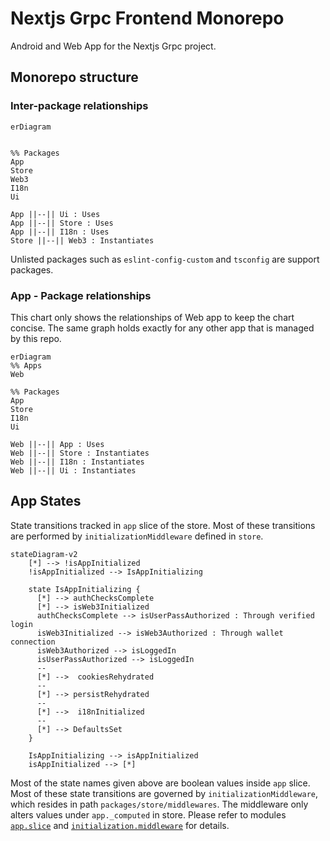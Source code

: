 # Nextjs Grpc Frontend Monorepo

Android and Web App for the Nextjs Grpc project.

## Monorepo structure

### Inter-package relationships

```mermaid
erDiagram


%% Packages
App
Store
Web3
I18n
Ui

App ||--|| Ui : Uses
App ||--|| Store : Uses
App ||--|| I18n : Uses
Store ||--|| Web3 : Instantiates

```

Unlisted packages such as `eslint-config-custom` and `tsconfig` are support packages.

### App - Package relationships

This chart only shows the relationships of Web app to keep the chart concise. The same graph holds exactly for any other app that is managed by this repo.

```mermaid
erDiagram
%% Apps
Web

%% Packages
App
Store
I18n
Ui

Web ||--|| App : Uses
Web ||--|| Store : Instantiates
Web ||--|| I18n : Instantiates
Web ||--|| Ui : Instantiates

```

## App States

State transitions tracked in `app` slice of the store. Most of these transitions are performed by `initializationMiddleware` defined in `store`.

```mermaid
stateDiagram-v2
    [*] --> !isAppInitialized
    !isAppInitialized --> IsAppInitializing

    state IsAppInitializing {
      [*] --> authChecksComplete
      [*] --> isWeb3Initialized
      authChecksComplete --> isUserPassAuthorized : Through verified login
      isWeb3Initialized --> isWeb3Authorized : Through wallet connection
      isWeb3Authorized --> isLoggedIn
      isUserPassAuthorized --> isLoggedIn
      --
      [*] -->  cookiesRehydrated
      --
      [*] --> persistRehydrated
      --
      [*] -->  i18nInitialized
      --
      [*] --> DefaultsSet
    }

    IsAppInitializing --> isAppInitialized
    isAppInitialized --> [*]
```

Most of the state names given above are boolean values inside `app` slice. Most of these state transitions are governed by `initializationMiddleware`, which resides in path `packages/store/middlewares`. 
The middleware only alters values under `app._computed` in store. Please refer to modules [`app.slice`](/packages/store/src/slices/app.slice.ts) and [`initialization.middleware`](/packages/store/src/middlewares/initialization.middleware.ts) for details.
